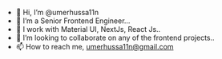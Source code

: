 - 👋 Hi, I’m @umerhussa11n
- 👀 I’m a Senior Frontend Engineer...
- 🌱 I work with Material UI, NextJs, React Js..
- 💞️ I’m looking to collaborate on any of the frontend projects..
- 📫 How to reach me, umerhussa11n@gmail.com

<!---
umerhussa11n/umerhussa11n is a ✨ special ✨ repository because its `README.md` (this file) appears on your GitHub profile.
You can click the Preview link to take a look at your changes.
--->
